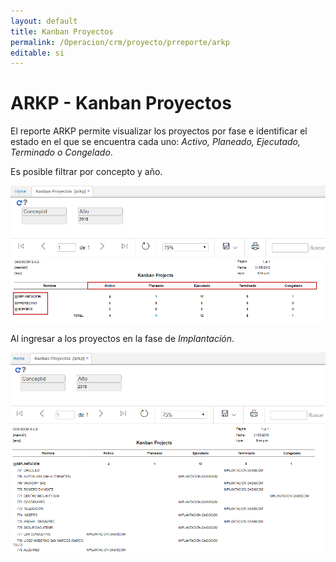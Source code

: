 ```yaml
---
layout: default
title: Kanban Proyectos
permalink: /Operacion/crm/proyecto/prreporte/arkp
editable: si
---
```


# ARKP - Kanban Proyectos

El reporte ARKP permite visualizar los proyectos por fase e identificar el estado en el que se encuentra cada uno: _Activo, Planeado, Ejecutado, Terminado o Congelado_.  

Es posible filtrar por concepto y año.  

![](arkp.png)

Al ingresar a los proyectos en la fase de _Implantación_.  

![](arkp1.png)